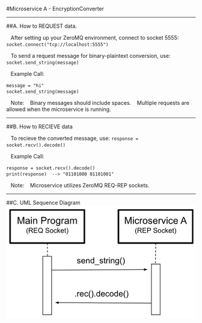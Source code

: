 #Microservice A - EncryptionConverter

---

##A. How to REQUEST data.


  &nbsp;&nbsp; After setting up your ZeroMQ environment, connect to socket 5555:
      `socket.connect("tcp://localhost:5555")`
  
  &nbsp;&nbsp; To send a request message for binary-plaintext conversion, use:
      `socket.send_string(message)`
      
  &nbsp;&nbsp; Example Call:
  ```
  message = "hi"
  socket.send_string(message)
  ```
  &nbsp;&nbsp; Note: 
  &nbsp;&nbsp; Binary messages should include spaces. 
  &nbsp;&nbsp; Multiple requests are allowed when the microservice is running.
  
---

##B. How to RECIEVE data


  &nbsp;&nbsp; To recieve the converted message, use:
      `response = socket.recv().decode()`

  &nbsp;&nbsp; Example Call:
  ```
  response = socket.recv().decode()
  print(response)  --> "01101000 01101001"
  ```

  &nbsp;&nbsp; Note:
  &nbsp;&nbsp; Microservice utilizes ZeroMQ REQ-REP sockets.
  
---  

##C. UML Sequence Diagram
![UML Sequence Diagram](uml-diagram)
